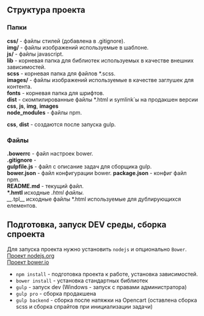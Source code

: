 ## Структура проекта

### Папки
__css/__ - файлы стилей (добавлена в .gitignore).  
__img/__ - файлы изображений используемые в шаблоне.  
__js/__ - файлы javascript.  
__lib__ - корневая папка для библиотек используемых в качестве внешних зависимостей.  
__scss__ - корневая папка для файлов *.scss.  
__images/__ - файлы изображений используемые в качестве заглушек для контента.  
__fonts__ - корневая папка для шрифтов.  
__dist__ - скомпилированные файлы *.html и symlink`ы на продакшен версии __css__, __js__, __img__, __images__  
__node_modules__ - файлы npm.  


__css__, __dist__ - создаются после запуска gulp.

### Файлы
__.bowerrc__ - файл настроек bower.  
__.gitignore__ -  
__gulpfile.js__ - файл с описание задач для сборщика gulp.  
__bower.json__ - файл конфигурации bower.
__package.json__ - конфиг файл npm.  
__README.md__ - текущий файл.  
__*.hmtl__ исходные *.html файлы.  
__*.tpl__ исходные файлы *.html используемые для дублирующихся елементов.  

## Подготовка, запуск DEV среды, сборка спроекта
Для запуска проекта нужно установить `nodejs` и опционально `Bower`.  
[Проект nodejs.org](https://nodejs.org)  
[Проект bower.io](https://bower.io)  


- `npm install` - подготовка проекта к работе, установка зависимостей.  
- `bower install` - установка стандартных библиотек
- `gulp` - запуск dev (Windows - запуск с правами администратора)   
- `gulp pro` - сборка продакшена
- `gulp backend` - сборка после натяжки на Opencart (оставлена сборка scss и сборка спрайтов при инициализации задачи)